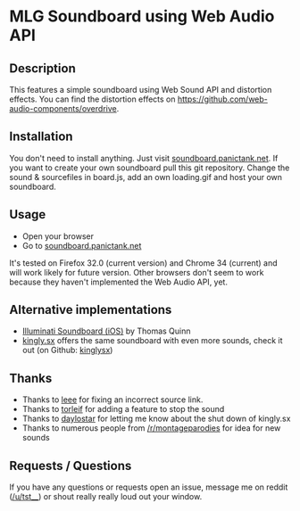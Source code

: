 # MLG Soundboard using Web Audio API

## Description
This features a simple soundboard using Web Sound API and distortion effects. 
You can find the distortion effects on https://github.com/web-audio-components/overdrive.


## Installation

You don't need to install anything. Just visit [soundboard.panictank.net](http://soundboard.panictank.net). 
If you want to create your own soundboard pull this git repository. Change the sound & sourcefiles in board.js, add an own loading.gif
and host your own soundboard. 

## Usage

* Open your browser
* Go to [soundboard.panictank.net](http://soundboard.panictank.net)

It's tested on Firefox 32.0 (current version) and Chrome 34 (current) and will work likely for future version.
Other browsers don't seem to work because they haven't implemented the Web Audio API, yet.

## Alternative implementations

* [Illuminati Soundboard (iOS)](https://itunes.apple.com/us/app/illuminati-soundboard/id939112106?mt=8&uo) by Thomas Quinn
* [kingly.sx](http://kingly.sx/) offers the same soundboard with even more sounds, check it out (on Github: [kinglysx](https://github.com/kinglysx))


## Thanks

* Thanks to [leee](https://github.com/leee) for fixing an incorrect source link. 
* Thanks to [torleif](https://github.com/torleif) for adding a feature to stop the sound
* Thanks to [daylostar](https://github.com/daylostar) for letting me know about the shut down of kingly.sx
* Thanks to numerous people from [/r/montageparodies](http://www.reddit.com/r/montageparodies) for idea for new sounds

## Requests / Questions

If you have any questions or requests open an issue, message me on reddit ([/u/tst__](http://www.reddit.com/message/compose/?to=tst__)) or shout really really loud out your window.



